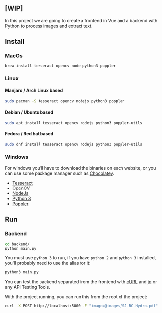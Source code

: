 ## [WIP]

In this project we are going to create a frontend in Vue and a backend with Python to process images and extract text.

## Install

### MacOs
```bash
brew install tesseract opencv node python3 poppler
```

### Linux

#### Manjaro / Arch Linux based
```bash
sudo pacman -S tesseract opencv nodejs python3 poppler
```

#### Debian / Ubuntu based
```bash
sudo apt install tesseract opencv nodejs python3 poppler-utils
```

#### Fedora / Red hat based
```bash
sudo dnf install tesseract opencv nodejs python3 poppler-utils
```

### Windows
For windows you'll have to download the binaries on each website, or you can use some package manager such as [Chocolatey](https://chocolatey.org/).
 - [Tesseract](https://github.com/UB-Mannheim/tesseract/wiki)
 - [OpenCV](https://opencv.org/releases/)
 - [NodeJs](https://nodejs.org/en/download/)
 - [Python 3](https://www.python.org/downloads/)
 - [Poppler](https://poppler.freedesktop.org/)

## Run

### Backend
```bash
cd backend/
python main.py
```

You must use `python 3` to run, if you have `python 2` and `python 3` installed, you'll probably need to use the alias for it:
```bash
python3 main.py
```

You can test the backend separated from the frontend with [cURL](https://curl.se/) and [jq](https://stedolan.github.io/jq/) or any API Testing Tools.

With the project running, you can run this from the root of the project:
```bash
curl -X POST http://localhost:5000 -F "image=@images/SJ-BC-Hydro.pdf" | jq
```